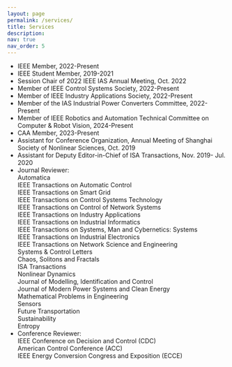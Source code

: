 ```yaml
---
layout: page
permalink: /services/
title: Services
description: 
nav: true
nav_order: 5
---
```


- IEEE Member, 2022-Present  
- IEEE Student Member, 2019-2021 
- Session Chair of 2022 IEEE IAS Annual Meeting, Oct. 2022
- Member of IEEE Control Systems Society, 2022-Present
- Member of IEEE Industry Applications Society, 2022-Present
- Member of the IAS Industrial Power Converters Committee, 2022-Present
- Member of IEEE Robotics and Automation Technical Committee on Computer & Robot Vision, 2024-Present
- CAA Member, 2023-Present
- Assistant for Conference Organization, Annual Meeting of Shanghai Society of Nonlinear Sciences, Oct. 2019             
- Assistant for Deputy Editor-in-Chief of ISA Transactions, Nov. 2019- Jul. 2020
  <br>
- Journal Reviewer:
  <br>
  Automatica
  <br>
  IEEE Transactions on Automatic Control
  <br>
  IEEE Transactions on Smart Grid
  <br>
  IEEE Transactions on Control Systems Technology
  <br>
  IEEE Transactions on Control of Network Systems
  <br>
  IEEE Transactions on Industry Applications
  <br>
  IEEE Transactions on Industrial Informatics
  <br>
  IEEE Transactions on Systems, Man and Cybernetics: Systems
  <br>
  IEEE Transactions on Industrial Electronics
  <br>
  IEEE Transactions on Network Science and Engineering
  <br>
  Systems & Control Letters
  <br>
  Chaos, Solitons and Fractals
  <br>
  ISA Transactions
  <br>
  Nonlinear Dynamics
  <br>
  Journal of Modelling, Identification and Control
  <br>
  Journal of Modern Power Systems and Clean Energy
  <br>
  Mathematical Problems in Engineering
  <br>
  Sensors
  <br>
  Future Transportation
  <br>
  Sustainability
  <br>
  Entropy
  <br>
- Conference Reviewer:
  <br>
 IEEE Conference on Decision and Control (CDC)
  <br>
  American Control Conference (ACC)
  <br>
 IEEE Energy Conversion Congress and Exposition (ECCE)
  <br>
